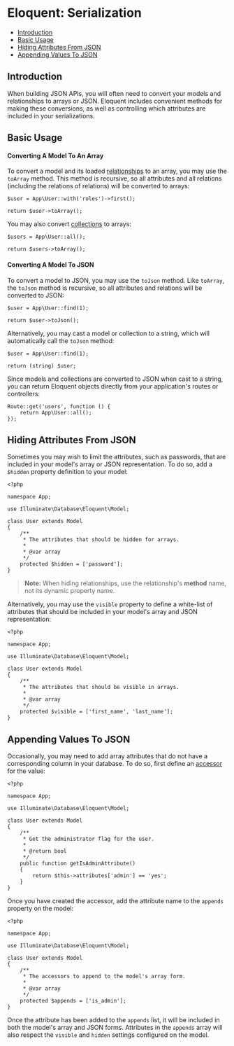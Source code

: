 # Eloquent: Serialization

- [Introduction](#introduction)
- [Basic Usage](#basic-usage)
- [Hiding Attributes From JSON](#hiding-attributes-from-json)
- [Appending Values To JSON](#appending-values-to-json)

<a name="introduction"></a>
## Introduction

When building JSON APIs, you will often need to convert your models and relationships to arrays or JSON. Eloquent includes convenient methods for making these conversions, as well as controlling which attributes are included in your serializations.

<a name="basic-usage"></a>
## Basic Usage

#### Converting A Model To An Array

To convert a model and its loaded [relationships](/{{version}}/eloquent-relationships) to an array, you may use the `toArray` method. This method is recursive, so all attributes and all relations (including the relations of relations) will be converted to arrays:

	$user = App\User::with('roles')->first();

	return $user->toArray();

You may also convert [collections](/{{version}}/eloquent-collections) to arrays:

	$users = App\User::all();

	return $users->toArray();

#### Converting A Model To JSON

To convert a model to JSON, you may use the `toJson` method. Like `toArray`, the `toJson` method is recursive, so all attributes and relations will be converted to JSON:

	$user = App\User::find(1);

	return $user->toJson();

Alternatively, you may cast a model or collection to a string, which will automatically call the `toJson` method:

	$user = App\User::find(1);

	return (string) $user;

Since models and collections are converted to JSON when cast to a string, you can return Eloquent objects directly from your application's routes or controllers:

	Route::get('users', function () {
		return App\User::all();
	});

<a name="hiding-attributes-from-json"></a>
## Hiding Attributes From JSON

Sometimes you may wish to limit the attributes, such as passwords, that are included in your model's array or JSON representation. To do so, add a `$hidden` property definition to your model:

	<?php

	namespace App;

	use Illuminate\Database\Eloquent\Model;

	class User extends Model
	{
		/**
		 * The attributes that should be hidden for arrays.
		 *
		 * @var array
		 */
		protected $hidden = ['password'];
	}

> **Note:** When hiding relationships, use the relationship's **method** name, not its dynamic property name.

Alternatively, you may use the `visible` property to define a white-list of attributes that should be included in your model's array and JSON representation:

	<?php

	namespace App;

	use Illuminate\Database\Eloquent\Model;

	class User extends Model
	{
		/**
		 * The attributes that should be visible in arrays.
		 *
		 * @var array
		 */
		protected $visible = ['first_name', 'last_name'];
	}

<a name="appending-values-to-json"></a>
## Appending Values To JSON

Occasionally, you may need to add array attributes that do not have a corresponding column in your database. To do so, first define an [accessor](/{{version}}/eloquent-mutators) for the value:

	<?php

	namespace App;

	use Illuminate\Database\Eloquent\Model;

	class User extends Model
	{
		/**
		 * Get the administrator flag for the user.
		 *
		 * @return bool
		 */
		public function getIsAdminAttribute()
		{
			return $this->attributes['admin'] == 'yes';
		}
	}

Once you have created the accessor, add the attribute name to the `appends` property on the model:

	<?php

	namespace App;

	use Illuminate\Database\Eloquent\Model;

	class User extends Model
	{
		/**
		 * The accessors to append to the model's array form.
		 *
		 * @var array
		 */
		protected $appends = ['is_admin'];
	}

Once the attribute has been added to the `appends` list, it will be included in both the model's array and JSON forms. Attributes in the `appends` array will also respect the `visible` and `hidden` settings configured on the model.
